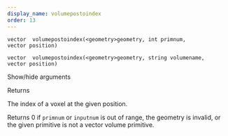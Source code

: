 ```yaml
---
display_name: volumepostoindex
order: 13
---
```

`vector  volumepostoindex(<geometry>geometry, int primnum, vector position)`

`vector  volumepostoindex(<geometry>geometry, string volumename, vector position)`

Show/hide arguments

Returns

The index of a voxel at the given position.

Returns 0 if `primnum` or `inputnum` is out of range, the geometry is invalid, or the given primitive is not a vector volume primitive.
